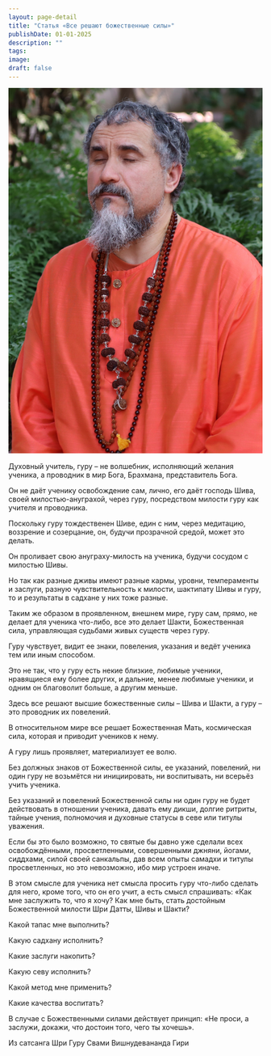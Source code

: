 ```yaml
---
layout: page-detail
title: "Статья «Все решают божественные силы»"
publishDate: 01-01-2025
description: ""
tags:
image:
draft: false
---
```


![Шри Гуру Свами Вишнудевананда Гири](/upload/medialibrary/58b/58b358703c736a48f786202ce9a06cd7.jpg "Шри Гуру Свами Вишнудевананда Гири")  

  
 Духовный учитель, гуру – не волшебник, исполняющий желания ученика, а проводник в мир Бога, Брахмана, представитель Бога.

 Он не даёт ученику освобождение сам, лично, его даёт господь Шива, своей милостью-ануграхой, через гуру, посредством милости гуру как учителя и проводника.

 Поскольку гуру тождественен Шиве, един с ним, через медитацию, воззрение и созерцание, он, будучи прозрачной средой, может это делать.

 Он проливает свою ануграху-милость на ученика, будучи сосудом с милостью Шивы.

 Но так как разные дживы имеют разные кармы, уровни, темпераменты и заслуги, разную чувствительность к милости, шактипату Шивы и гуру, то и результаты в садхане у них тоже разные.

 Таким же образом в проявленном, внешнем мире, гуру сам, прямо, не делает для ученика что-либо, все это делает Шакти, Божественная сила, управляющая судьбами живых существ через гуру.

 Гуру чувствует, видит ее знаки, повеления, указания и ведёт ученика тем или иным способом.

 Это не так, что у гуру есть некие близкие, любимые ученики, нравящиеся ему более других, и дальние, менее любимые ученики, и одним он благоволит больше, а другим меньше.

 Здесь все решают высшие божественные силы – Шива и Шакти, а гуру – это проводник их повелений. 

 В относительном мире все решает Божественная Мать, космическая сила, которая и приводит учеников к нему.

 А гуру лишь проявляет, материализует ее волю.

 Без должных знаков от Божественной силы, ее указаний, повелений, ни один гуру не возьмётся ни инициировать, ни воспитывать, ни всерьёз учить ученика.

 Без указаний и повелений Божественной силы ни один гуру не будет действовать в отношении ученика, давать ему дикши, долгие ритриты, тайные учения, полномочия и духовные статусы в севе или титулы уважения.

 Если бы это было возможно, то святые бы давно уже сделали всех освобождёнными, просветленными, совершенными джняни, йогами, сиддхами, силой своей санкальпы, дав всем опыты самадхи и титулы просветленных, но это невозможно, ибо мир устроен иначе.

 В этом смысле для ученика нет смысла просить гуру что-либо сделать для него, кроме того, что он его учит, а есть смысл спрашивать: «Как мне заслужить то, что я хочу? Как мне быть, стать достойным Божественной милости Шри Датты, Шивы и Шакти?

 Какой тапас мне выполнить? 

 Какую садхану исполнить?

 Какие заслуги накопить?

 Какую севу исполнить?

 Какой метод мне применить?

 Какие качества воспитать?

 В случае с Божественными силами действует принцип: «Не проси, а заслужи, докажи, что достоин того, чего ты хочешь».

  
 Из сатсанга Шри Гуру Свами Вишнудевананда Гири
